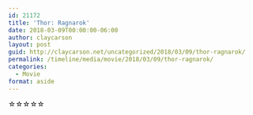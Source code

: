 ```yaml
---
id: 21172
title: 'Thor: Ragnarok'
date: 2018-03-09T00:00:00-06:00
author: claycarson
layout: post
guid: http://claycarson.net/uncategorized/2018/03/09/thor-ragnarok/
permalink: /timeline/media/movie/2018/03/09/thor-ragnarok/
categories:
  - Movie
format: aside
---
```

<div class="media-details"></div>

<div class="media-creator"></div>

<div class="media-rating">☆☆☆☆☆</div>